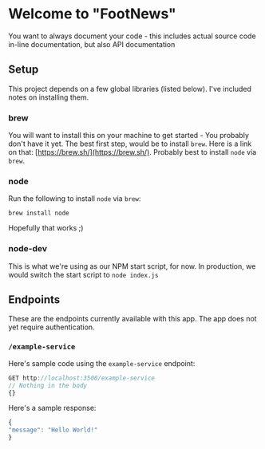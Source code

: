 # Welcome to "FootNews"
You want to always document your code - this includes actual source code in-line documentation, but also API documentation 

## Setup 
This project depends on a few global libraries (listed below). I've included notes on installing them.
### brew 
You will want to install this on your machine to get started - You probably don't have it yet. The best first step, would be to install `brew`. Here is a link on that: [https://brew.sh/](https://brew.sh/). Probably best to install `node` via `brew`.
### node 
Run the following to install `node` via `brew`:
```
brew install node
```
Hopefully that works ;)
### node-dev
This is what we're using as our NPM start script, for now. In production, we would switch the start script to `node index.js`

## Endpoints
These are the endpoints currently available with this app. The app does not yet require authentication. 

### `/example-service`
Here's sample code using the `example-service` endpoint:
```js
GET http://localhost:3500/example-service
// Nothing in the body
{}
```
Here's a sample response:
```js
{
"message": "Hello World!"
}
```